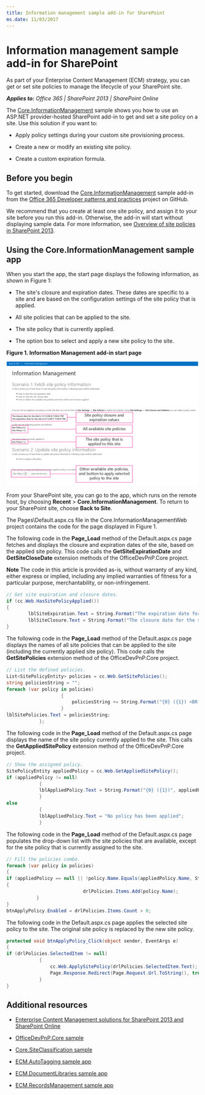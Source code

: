 ```yaml
---
title: Information management sample add-in for SharePoint
ms.date: 11/03/2017
---
```

# Information management sample add-in for SharePoint
As part of your Enterprise Content Management (ECM) strategy, you can get or set site policies to manage the lifecycle of your SharePoint site.
    
_**Applies to:** Office 365 | SharePoint 2013 | SharePoint Online_

The [Core.InformationManagement](https://github.com/SharePoint/PnP/tree/master/Samples/Core.InformationManagement) sample shows you how to use an ASP.NET provider-hosted SharePoint add-in to get and set a site policy on a site. Use this solution if you want to:

- Apply policy settings during your custom site provisioning process. 
    
- Create a new or modify an existing site policy.
    
- Create a custom expiration formula. 
    
## Before you begin
<a name="sectionSection0"> </a>

To get started, download the  [Core.InformationManagement](https://github.com/SharePoint/PnP/tree/master/Samples/Core.InformationManagement) sample add-in from the [Office 365 Developer patterns and practices](https://github.com/SharePoint/PnP/tree/dev) project on GitHub.

We recommend that you create at least one site policy, and assign it to your site before you run this add-in. Otherwise, the add-in will start without displaying sample data. For more information, see  [Overview of site policies in SharePoint 2013](http://technet.microsoft.com/en-US/library/jj219569%28v=office.15%29.aspx).

## Using the Core.InformationManagement sample app
<a name="sectionSection1"> </a>

When you start the app, the start page displays the following information, as shown in Figure 1:

- The site's closure and expiration dates. These dates are specific to a site and are based on the configuration settings of the site policy that is applied.
    
- All site policies that can be applied to the site.
    
- The site policy that is currently applied.
    
- The option box to select and apply a new site policy to the site.

**Figure 1. Information Management add-in start page**

![Screenshot of the add-in start page, with site policy closure and expiration values, available and applied site policies, and other policies to apply highlighted.](media/8c5f39f7-700d-4300-bcc4-9ed9edf0e155.png)

From your SharePoint site, you can go to the app, which runs on the remote host, by choosing  **Recent** > **Core.InformationManagement**. To return to your SharePoint site, choose  **Back to Site**.

The Pages\Default.aspx.cs file in the Core.InformationManagementWeb project contains the code for the page displayed in Figure 1. 

The following code in the  **Page_Load** method of the Default.aspx.cs page fetches and displays the closure and expiration dates of the site, based on the applied site policy. This code calls the **GetSiteExpirationDate** and **GetSiteCloseDate** extension methods of the OfficeDevPnP.Core project.
    
**Note**  The code in this article is provided as-is, without warranty of any kind, either express or implied, including any implied warranties of fitness for a particular purpose, merchantability, or non-infringement.

```C#
// Get site expiration and closure dates.
if (cc.Web.HasSitePolicyApplied())
{
        lblSiteExpiration.Text = String.Format("The expiration date for the site is {0}", cc.Web.GetSiteExpirationDate());
        lblSiteClosure.Text = String.Format("The closure date for the site is {0}", cc.Web.GetSiteCloseDate());
}

```

The following code in the  **Page_Load** method of the Default.aspx.cs page displays the names of all site policies that can be applied to the site (including the currently applied site policy). This code calls the **GetSitePolicies** extension method of the OfficeDevPnP.Core project.

```C#
// List the defined policies.
List<SitePolicyEntity> policies = cc.Web.GetSitePolicies();
string policiesString = "";
foreach (var policy in policies)
                    {
                        policiesString += String.Format("{0} ({1}) <BR />", policy.Name, policy.Description);
                    }
lblSitePolicies.Text = policiesString;
            };

```

The following code in the  **Page_Load** method of the Default.aspx.cs page displays the name of the site policy currently applied to the site. This calls the **GetAppliedSitePolicy** extension method of the OfficeDevPnP.Core project.

```C#
// Show the assigned policy.
SitePolicyEntity appliedPolicy = cc.Web.GetAppliedSitePolicy();
if (appliedPolicy != null)
            {
            lblAppliedPolicy.Text = String.Format("{0} ({1})", appliedPolicy.Name, appliedPolicy.Description);
            }
else
            {
            lblAppliedPolicy.Text = "No policy has been applied";
            }

```

The following code in the  **Page_Load** method of the Default.aspx.cs page populates the drop-down list with the site policies that are available, except for the site policy that is currently assigned to the site.

```C#
// Fill the policies combo.
foreach (var policy in policies)
{
if (appliedPolicy == null || !policy.Name.Equals(appliedPolicy.Name, StringComparison.InvariantCultureIgnoreCase))
{
                            drlPolicies.Items.Add(policy.Name);
           }
}
btnApplyPolicy.Enabled = drlPolicies.Items.Count > 0;

```

The following code in the Default.aspx.cs page applies the selected site policy to the site. The original site policy is replaced by the new site policy. 

```C#
protected void btnApplyPolicy_Click(object sender, EventArgs e)
{
if (drlPolicies.SelectedItem != null)
            {
                cc.Web.ApplySitePolicy(drlPolicies.SelectedItem.Text);
                Page.Response.Redirect(Page.Request.Url.ToString(), true);
            }
}

```

## Additional resources
<a name="bk_addresources"> </a>

-  [Enterprise Content Management solutions for SharePoint 2013 and SharePoint Online](Enterprise-Content-Management-solutions-for-SharePoint-2013-and-SharePoint-Online.md)
    
-  [OfficeDevPnP.Core sample](https://github.com/SharePoint/PnP-Sites-Core/tree/master/Core)
    
-  [Core.SiteClassification sample](https://github.com/SharePoint/PnP/tree/master/Samples/Core.SiteClassification)
    
-  [ECM.AutoTagging sample app](https://github.com/SharePoint/PnP/tree/master/Samples/ECM.AutoTagging)
    
-  [ECM.DocumentLibraries sample app](https://github.com/SharePoint/PnP/tree/master/Samples/ECM.DocumentLibraries)
    
-  [ECM.RecordsManagement sample app](https://github.com/SharePoint/PnP/tree/master/Samples/ECM.RecordsManagement)
